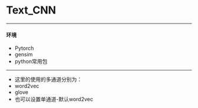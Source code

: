 # Text_CNN
******************
#### 环境
* Pytorch
* gensim
* python常用包
*************
* 这里的使用的多通道分别为：
* word2vec
* glove
* 也可以设置单通道-默认word2vec
